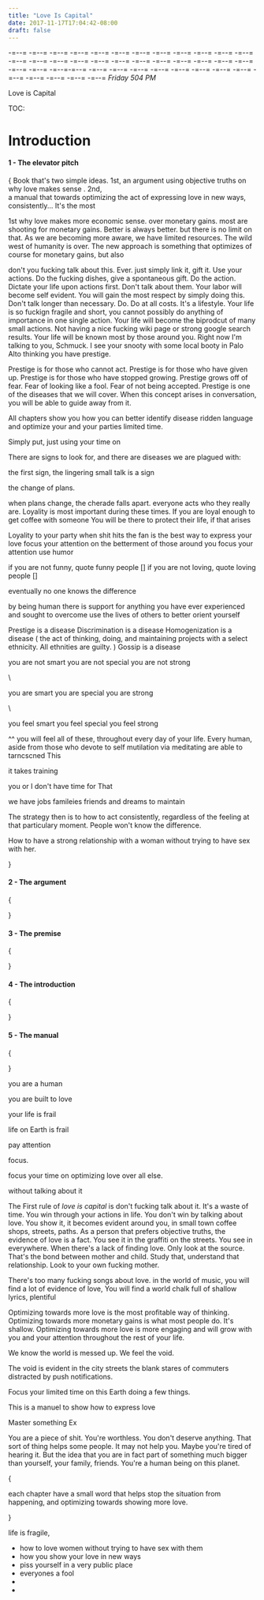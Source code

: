 ```yaml
---
title: "Love Is Capital"
date: 2017-11-17T17:04:42-08:00
draft: false
---
```

-=--= -=--= -=--= -=--= -=--= -=--= -=--= -=--= -=--= -=--= -=--= -=--= -=--= -=--= -=--= -=--=
-=--= -=--= -=--= -=--= -=--= -=--= -=--= -=--= -=--= -=--= -=--=-=--= -=--= -=--= -=--= -=--= -=--= -=--= -=--=
-=--= -=--= -=--= -=--= -=--= -=--=
*Friday 504 PM*


Love is Capital

TOC:

# Introduction

#### 1 - The elevator pitch

{
  Book that's two simple ideas. 1st, an argument using objective truths on why love makes sense . 2nd,  
  a manual that towards optimizing the act of expressing love in new ways, consistently... It's the most

  1st why love makes more economic sense. over monetary gains. most are shooting for monetary gains. Better is always better. but there is no limit on that. As we are becoming more aware, we have limited resources. The wild west of humanity is over.
  The new approach is something that optimizes of course for monetary gains, but also

  don't you fucking talk about this. Ever. just simply link it, gift it. Use your actions. Do the fucking dishes, give a spontaneous gift. Do the action. Dictate your life upon actions first. Don't talk about them. Your labor will become self evident. You will gain the most respect by simply doing this. Don't talk longer than necessary. Do. Do at all costs. It's a lifestyle. Your life is so fuckign fragile and short, you cannot possibly do anything of importance in one single action. Your life will become the biprodcut of many small actions. Not having a nice fucking wiki page or strong google search results. Your life will be known most by those around you. Right now I'm talking to you, Schmuck. I see your snooty with some local booty in Palo Alto thinking you have prestige.

  Prestige is for those who cannot act.
  Prestige is for those who have given up.
  Prestige is for those who have stopped growing.
  Prestige grows off of fear. Fear of looking like a fool. Fear of not being accepted.
  Prestige is one of the diseases that we will cover. When this concept arises in conversation, you will be able to guide away from it.

  All chapters show you how you can better identify disease ridden language and optimize your and your parties limited time.

  Simply put, just using your time on


  There are signs to look for, and there are diseases we are plagued with:

the first sign, the lingering small talk is a sign

the change of plans.

when plans change, the cherade falls apart.
everyone acts who they really are.
Loyality is most important during these times.
If you are loyal enough to get coffee with someone
You will be there to protect their life, if that arises

Loyality to your party when shit hits the fan
is the best way to express your love
focus your attention on the betterment of those around you
focus your attention
use humor

if you are not funny, quote funny people []
if you are not loving, quote loving people []

eventually no one knows the difference

by being human
there is support for anything you have ever experienced and sought to overcome
use the lives of others to better orient yourself


  Prestige is a disease
  Discrimination is a disease
  Homogenization is a disease ( the act of thinking, doing, and maintaining projects with a select ethnicity. All ethnities are guilty. )
  Gossip is a disease



you are not smart
you are not special
you are not strong

\\

you are smart
you are special
you are strong

\\

you feel smart
you feel special
you feel strong

^^ you will feel all of these, throughout every day of your life. Every human, aside from those who devote to self mutilation via meditating are able to tarncscned This

it takes training

you or I don't have time for That

we have jobs famileies friends and dreams to maintain

The strategy then is to how to act consistently, regardless of the feeling at that particulary moment. People won't know the difference.



  How to have a strong relationship with a woman without trying to have sex with her.


}

#### 2 - The argument

{

}

#### 3 - The premise

{

}


#### 4 - The introduction

{

}


#### 5 - The manual

{

}


you are a human

you are built to love

your life is frail

life on Earth is frail

pay attention

focus.

focus your time on optimizing love over all else.

without talking about it

The First rule of _love is capital_ is don't fucking talk about it.
It's a waste of time. You win through your actions in life. You don't win by talking about love. You show it,
it becomes evident around you, in small town coffee shops, streets, paths. As a person that prefers objective truths, the evidence of love is a fact. You see it in the graffiti on the streets. You see in everywhere. When there's a lack of finding love. Only look at the source. That's the bond between mother and child. Study that, understand that relationship. Look to your own fucking mother.

There's too many fucking songs about love. in the world of music, you will find a lot of evidence of love, You will find a world chalk full of shallow lyrics, plentiful

Optimizing towards more love is the most profitable way of thinking. Optimizing towards more monetary gains is what most people do. It's shallow. Optimizing towards more love is more engaging and will grow with you and your attention throughout the rest of your life.


We know the world is messed up.
We feel the void.

The void is evident in the city streets
the blank stares of commuters distracted by push notifications.

Focus your limited time on this Earth doing a few things.

This is a manuel to show how to express love


Master something
Ex

You are a piece of shit. You're worthless. You don't deserve anything. That sort of thing helps some people. It may not help you. Maybe you're tired of hearing it. But the idea that you are in fact part of something much bigger than yourself, your family, friends. You're a human being on this planet.


{

each chapter have a small word that helps stop the situation from happening, and optimizing towards showing more love.

}






life is fragile,


  - how to love women without trying to have sex with them  
  - how you show your love in new ways
  - piss yourself in a very public place
  - everyones a fool
  -
  -
